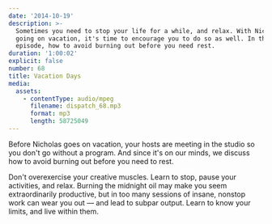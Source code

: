 ```yaml
---
date: '2014-10-19'
description: >-
  Sometimes you need to stop your life for a while, and relax. With Nicholas
  going on vacation, it's time to encourage you to do so as well. In this
  episode, how to avoid burning out before you need rest.
duration: '1:00:02'
explicit: false
number: 68
title: Vacation Days
media:
  assets:
    - contentType: audio/mpeg
      filename: dispatch_68.mp3
      format: mp3
      length: 58725049
---
```

Before Nicholas goes on vacation, your hosts are meeting in the studio so you don't go without a program. And since it's on our minds, we discuss how to avoid burning out before you need to rest.

Don't overexercise your creative muscles. Learn to stop, pause your activities, and relax. Burning the midnight oil may make you seem extraordinarily productive, but in too many sessions of insane, nonstop work can wear you out &mdash; and lead to subpar output. Learn to know your limits, and live within them.
